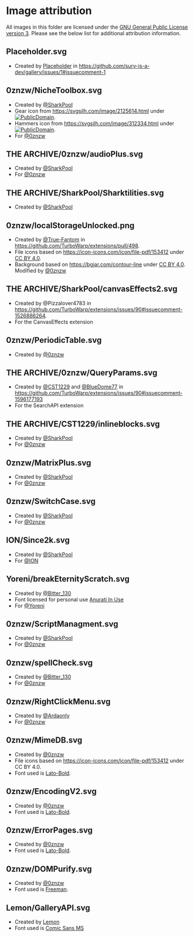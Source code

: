 # Image attribution

All images in this folder are licensed under the [GNU General Public License version 3](../../licenses/GPL-3.0.txt). Please see the below list for additional attribution information.
## Placeholder.svg
 - Created by [Placeholder](#) in https://github.com/surv-is-a-dev/gallery/issues/1#issuecomment-1

## 0znzw/NicheToolbox.svg
 - Created by [@SharkPool](https://www.youtube.com/c/SharkPoolthe1)
 - Gear icon from https://svgsilh.com/image/2125614.html under [![PublicDomain](https://licensebuttons.net/p/zero/1.0/80x15.png)](https://creativecommons.org/publicdomain/zero/1.0/).
 - Hammers icon from https://svgsilh.com/image/312334.html under [![PublicDomain](https://licensebuttons.net/p/zero/1.0/80x15.png)](https://creativecommons.org/publicdomain/zero/1.0/).
 - For [@0znzw](https://scratch.mit.edu/users/0znzw)

## THE ARCHIVE/0znzw/audioPlus.svg
 - Created by [@SharkPool](https://www.youtube.com/c/SharkPoolthe1)
 - For [@0znzw](https://scratch.mit.edu/users/0znzw)

## THE ARCHIVE/SharkPool/Sharktilities.svg
 - Created by [@SharkPool](https://www.youtube.com/c/SharkPoolthe1)

## 0znzw/localStorageUnlocked.png
 - Created by [@True-Fantom](https://scratch.mit.edu/users/TrueFantom/) in https://github.com/TurboWarp/extensions/pull/498.
 - File icons based on https://icon-icons.com/icon/file-pdf/153412 under [CC BY 4.0](https://creativecommons.org/licenses/by/4.0/).
 - Background based on https://bgjar.com/contour-line under [CC BY 4.0](https://creativecommons.org/licenses/by/4.0/).
 Modified by [@0znzw](https://scratch.mit.edu/users/0znzw)

## THE ARCHIVE/SharkPool/canvasEffects2.svg
 - Created by @Pizzalover4783 in https://github.com/TurboWarp/extensions/issues/90#issuecomment-1526886264.
 - For the CanvasEffects extension

## 0znzw/PeriodicTable.svg
 - Created by [@0znzw](https://scratch.mit.edu/users/0znzw)

## THE ARCHIVE/0znzw/QueryParams.svg
 - Created by [@CST1229](https://github.com/CST1229) and [@BlueDome77](https://github.com/BlueDome77) in https://github.com/TurboWarp/extensions/issues/90#issuecomment-1596177193
 - For the SearchAPI extension

## THE ARCHIVE/CST1229/inlineblocks.svg
 - Created by [@SharkPool](https://www.youtube.com/c/SharkPoolthe1)
 - For [@0znzw](https://scratch.mit.edu/users/0znzw)

## 0znzw/MatrixPlus.svg
 - Created by [@SharkPool](https://www.youtube.com/c/SharkPoolthe1)
 - For [@0znzw](https://scratch.mit.edu/users/0znzw)

## 0znzw/SwitchCase.svg
 - Created by [@SharkPool](https://www.youtube.com/c/SharkPoolthe1)
 - For [@0znzw](https://scratch.mit.edu/users/0znzw)

## ION/Since2k.svg
 - Created by [@SharkPool](https://www.youtube.com/c/SharkPoolthe1)
 - For [@ION](https://scratch.mit.edu/users/ionslayer)

## Yoreni/breakEternityScratch.svg
 - Created by [@Bitter_130](https://linktr.ee/Bitter_130)
 - Font licensed for personal use [Anurati In Use](https://www.emmeranrichard.fr/foundry/anurati-pro)
 - For [@Yoreni](https://github.com/Yoreni)

## 0znzw/ScriptManagment.svg
 - Created by [@SharkPool](https://www.youtube.com/c/SharkPoolthe1)
 - For [@0znzw](https://scratch.mit.edu/users/0znzw)

## 0znzw/spellCheck.svg
 - Created by [@Bitter_130](https://linktr.ee/Bitter_130)
 - For [@0znzw](https://scratch.mit.edu/users/0znzw)

## 0znzw/RightClickMenu.svg
 - Created by [@Ardaonly](https://www.youtube.com/channel/UCjZKSSnH7y_tBeptES74fFQ)
 - For [@0znzw](https://scratch.mit.edu/users/0znzw)

 ## 0znzw/MimeDB.svg
 - Created by [@0znzw](https://scratch.mit.edu/users/0znzw)
 - File icons based on https://icon-icons.com/icon/file-pdf/153412 under CC BY 4.0.
 - Font used is [Lato-Bold](https://fonts.google.com/specimen/Lato/).

 ## 0znzw/EncodingV2.svg
 - Created by [@0znzw](https://scratch.mit.edu/users/0znzw)
 - Font used is [Lato-Bold](https://fonts.google.com/specimen/Lato/).

 ## 0znzw/ErrorPages.svg
 - Created by [@0znzw](https://scratch.mit.edu/users/0znzw)
 - Font used is [Lato-Bold](https://fonts.google.com/specimen/Lato/).

 ## 0znzw/DOMPurify.svg
 - Created by [@0znzw](https://scratch.mit.edu/users/0znzw)
 - Font used is [Freeman](https://fonts.google.com/specimen/Freeman/).

 ## Lemon/GalleryAPI.svg
 - Created by [Lemon](https://scratch.mit.edu/users/BludIsAnLemon)
 - Font used is [Comic Sans MS](#)
